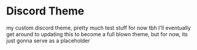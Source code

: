 # Discord Theme
my custom discord theme, pretty much test stuff for now tbh
I'll eventually get around to updating this to become a full blown theme, but for now, its just gonna serve as a placeholder
